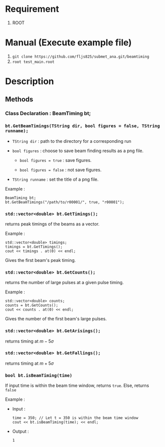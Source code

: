 # Requirement
1. ROOT
# Manual (Execute example file)
1. `git clone https://github.com/fljs825/submet_ana.git/beamtiming`
2. `root test_main.root`
# Description
## Methods
### Class Declaration : BeamTiming bt;
### `bt.GetBeamTimings(TString dir, bool figures = false, TString runname);`
- `TString dir` : path to the directory for a corresponding run

- `bool figures` : choose to save beam finding results as a png file. 

  - `bool figures = true` : save figures. 

  - `bool figures = false` : not save figures.

- `TString runname` : set the title of a png file.

Example : 
```
BeamTiming bt;
bt.GetBeamTimings("/path/to/r00001/", true, "r00001");
```

### `std::vector<double> bt.GetTimings();`

returns peak timings of the beams as a vector.

Example :
```
std::vector<double> timings;
timings = bt.GetTimings();
cout << timings . at(0) << endl;
```
Gives the first beam's peak timing. 

### `std::vector<double> bt.GetCounts();`

returns the number of large pulses at a given pulse timing.

Example : 
```
std::vector<double> counts;
counts = bt.GetCounts();
cout << counts . at(0) << endl;
```
Gives the number of the first beam's large pulses. 

### `std::vector<double> bt.GetArisings();`

returns timing at $m - 5\sigma$

### `std::vector<double> bt.GetFallings();`

returns timing at $m + 5\sigma$

### `bool bt.isBeamTiming(time)`

If input time is within the beam time window, returns `true`. Else, returns `false`

Example :

- Input : 

  ```
  time = 350; // Let t = 350 is within the beam time window
  cout << bt.isBeamTiming(time); << endl;
  ```

- Output :

  ```
  1
  ```

